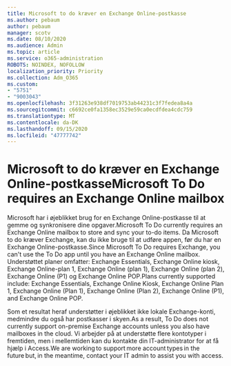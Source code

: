 ```yaml
---
title: Microsoft to do kræver en Exchange Online-postkasse
ms.author: pebaum
author: pebaum
manager: scotv
ms.date: 08/10/2020
ms.audience: Admin
ms.topic: article
ms.service: o365-administration
ROBOTS: NOINDEX, NOFOLLOW
localization_priority: Priority
ms.collection: Adm_O365
ms.custom:
- "5751"
- "9003043"
ms.openlocfilehash: 3f31263e938df7019753ab44231c3f7fedea8a4a
ms.sourcegitcommit: c6692ce0fa1358ec3529e59ca0ecdfdea4cdc759
ms.translationtype: MT
ms.contentlocale: da-DK
ms.lasthandoff: 09/15/2020
ms.locfileid: "47777742"
---
```

# <a name="microsoft-to-do-requires-an-exchange-online-mailbox"></a><span data-ttu-id="be6e3-102">Microsoft to do kræver en Exchange Online-postkasse</span><span class="sxs-lookup"><span data-stu-id="be6e3-102">Microsoft To Do requires an Exchange Online mailbox</span></span>

<span data-ttu-id="be6e3-103">Microsoft har i øjeblikket brug for en Exchange Online-postkasse til at gemme og synkronisere dine opgaver.</span><span class="sxs-lookup"><span data-stu-id="be6e3-103">Microsoft To Do currently requires an Exchange Online mailbox to store and sync your to-do items.</span></span> <span data-ttu-id="be6e3-104">Da Microsoft to do kræver Exchange, kan du ikke bruge til at udføre appen, før du har en Exchange Online-postkasse.</span><span class="sxs-lookup"><span data-stu-id="be6e3-104">Since Microsoft To Do requires Exchange, you can't use the To Do app until you have an Exchange Online mailbox.</span></span> <span data-ttu-id="be6e3-105">Understøttet planer omfatter: Exchange Essentials, Exchange Online kiosk, Exchange Online-plan 1, Exchange Online (plan 1), Exchange Online (plan 2), Exchange Online (P1) og Exchange Online POP.</span><span class="sxs-lookup"><span data-stu-id="be6e3-105">Plans currently supported include: Exchange Essentials, Exchange Online Kiosk, Exchange Online Plan 1, Exchange Online (Plan 1), Exchange Online (Plan 2), Exchange Online (P1), and Exchange Online POP.</span></span>

<span data-ttu-id="be6e3-106">Som et resultat heraf understøtter i øjeblikket ikke lokale Exchange-konti, medmindre du også har postkasser i skyen.</span><span class="sxs-lookup"><span data-stu-id="be6e3-106">As a result, To Do does not currently support on-premise Exchange accounts unless you also have mailboxes in the cloud.</span></span> <span data-ttu-id="be6e3-107">Vi arbejder på at understøtte flere kontotyper i fremtiden, men i mellemtiden kan du kontakte din IT-administrator for at få hjælp i Access.</span><span class="sxs-lookup"><span data-stu-id="be6e3-107">We are working to support more account types in the future but, in the meantime, contact your IT admin to assist you with access.</span></span>